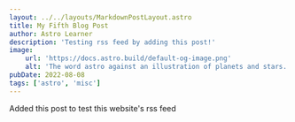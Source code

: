 ```yaml
---
layout: ../../layouts/MarkdownPostLayout.astro
title: My Fifth Blog Post
author: Astro Learner
description: 'Testing rss feed by adding this post!'
image:
    url: 'https://docs.astro.build/default-og-image.png'
    alt: 'The word astro against an illustration of planets and stars.'
pubDate: 2022-08-08
tags: ['astro', 'misc']
---
```


Added this post to test this website's rss feed
